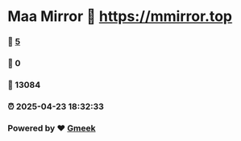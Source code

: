 # Maa Mirror :link: https://mmirror.top 
### :page_facing_up: [5](https://mmirror.top/tag.html) 
### :speech_balloon: 0 
### :hibiscus: 13084 
### :alarm_clock: 2025-04-23 18:32:33 
### Powered by :heart: [Gmeek](https://github.com/Meekdai/Gmeek)
